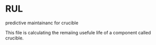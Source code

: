 # RUL
 predictive maintainanc for crucible

This file is calculating the remaiing usefule life of a component called crucible.